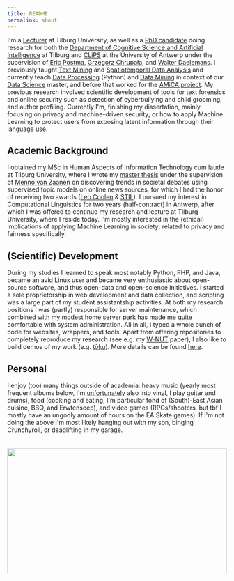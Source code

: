 ```yaml
---
title: README
permalink: about
---
```

I'm a [Lecturer](https://research.tilburguniversity.edu/en/persons/chris-emmery) at Tilburg University, as well as a [PhD candidate](http://www.clips.uantwerpen.be/people/chris-emmery) doing research for both the [Department of Cognitive Science and Artificial Intelligence](https://www.csai.nl/) at Tilburg and [CLiPS](http://www.clips.uantwerpen.be/) at the University of Antwerp under the supervision of [Eric Postma](http://www.ericpostma.nl), [Grzegorz Chrupała](http://grzegorz.chrupala.me), and [Walter Daelemans](http://www.clips.uantwerpen.be/~walter/). I previously taught [Text Mining](https://mystudy.uvt.nl/it10.vakzicht?taal=N&pfac=FGW&vakcode=880091) and [Spatiotemporal Data Analysis](https://catalogus.tilburguniversity.edu/osiris_student_tiuprd/OnderwijsCatalogusSelect.do?selectie=cursus&collegejaar=2020&taal=en&cursus=800880-M-3) and currently teach [Data Processing](https://catalogus.tilburguniversity.edu/osiris_student_tiuprd/OnderwijsCatalogusSelect.do?selectie=cursus&collegejaar=2020&taal=en&cursus=880254-M-3) (Python) and [Data Mining](https://catalogus.tilburguniversity.edu/osiris_student_tiuprd/OnderwijsCatalogusSelect.do?selectie=cursus&collegejaar=2020&taal=en&cursus=880022-M-6) in context of our [Data Science](https://www.tilburguniversity.edu/education/masters-programmes/data-science-business-and-governance/) master, and before that worked for the [AMiCA project](http://www.amicaproject.be/). My previous research involved scientific development of tools for text forensics and online security such as detection of cyberbullying and child grooming, and author profiling. Currently I'm, finishing my dissertation, mainly focusing on privacy and machine-driven security; or how to apply Machine Learning to protect users from exposing latent information through their language use.


## Academic Background

I obtained my MSc in Human Aspects of Information Technology cum laude at Tilburg University, where I wrote my [master thesis](./publ) under the supervision of [Menno van Zaanen](http://ilk.uvt.nl/menno/main) on discovering trends in societal debates using supervised topic models on online news sources, for which I had the honor of receiving two awards ([Leo Coolen](http://www.clips.uantwerpen.be/news/chris-emmery-wins-leo-coolen-award-for-his-master-dissertation) & [STIL](https://twitter.com/clipsua/status/563648163761106944)). I pursued my interest in Computational Linguistics for two years (half-contract) in Antwerp, after which I was offered to continue my research and lecture at Tilburg University, where I reside today. I'm mostly interested in the (ethical) implications of applying Machine Learning in society; related to privacy and fairness specifically.


## (Scientific) Development

During my studies I learned to speak most notably Python, PHP, and Java, became an avid Linux user and became very enthusiastic about open-source software, and thus open-data and open-science initiatives. I started a sole proprietorship in web development and data collection, and scripting was a large part of my student assistantship activities. At both my research positions I was (partly) responsible for server maintenance, which combined with my modest home server park has made me quite comfortable with system administration. All in all, I typed a whole bunch of code for websites, wrappers, and tools. Apart from offering repositories to completely reproduce my research (see e.g. my [W-NUT](https://github.com/cmry/simple-queries) paper), I also like to build demos of my work (e.g. [tōku](https://onyx.uvt.nl/toku)). More details can be found [here](https://cmry.github.io/code).


## Personal

I enjoy (too) many things outside of academia: heavy music (yearly most frequent albums below, I'm [unfortunately](https://www.youtube.com/watch?v=nkCMSrvOTAo) also into vinyl, I play guitar and drums), food (cooking and eating, I'm particular fond of (South)-East Asian cuisine, BBQ, and Erwtensoep), and video games (RPGs/shooters, but tbf I mostly have an ungodly amount of hours on the EA Skate games). If I'm not doing the above I'm most likely hanging out with my son, binging Crunchyroll, or deadlifting in my garage.

<div style="overflow: hidden; height:308px;">
<img src="http://chrisawren.com/widgets/userchart/?name=fazzeh&row=10&time=12month&size=600" style="display: block; margin-left: auto; margin-right: auto; width: 100%; padding-top: 20px;">
</div>
